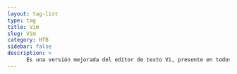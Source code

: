 ```yaml
---
layout: tag-list
type: tag
title: Vim
slug: Vim
category: HTB
sidebar: false
description: >
      Es una versión mejorada del editor de texto Vi, presente en todos los sistemas UNIX..
---
```

